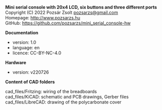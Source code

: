 **Mini serial console with 20x4 LCD, six buttons and three different ports**  
Copyright (C) 2022 Pozsár Zsolt <pozsarzs@gmail.com>  
Homepage: <http://www.pozsarzs.hu>  
GitHub: <https://github.com/pozsarzs/mini_serial_console-hw>

**Documentation**

- version:             1.0
- language:            en
- licence:             CC-BY-NC-4.0

**Hardware**

 - version:            v220726

**Content of CAD folders**

cad_files/Fritzing:      wiring of the breadboards  
cad_files/KiCAD:         schematic and PCB drawings, Gerber files  
cad_files/LibreCAD:      drawing of the polycarbonate cover  
